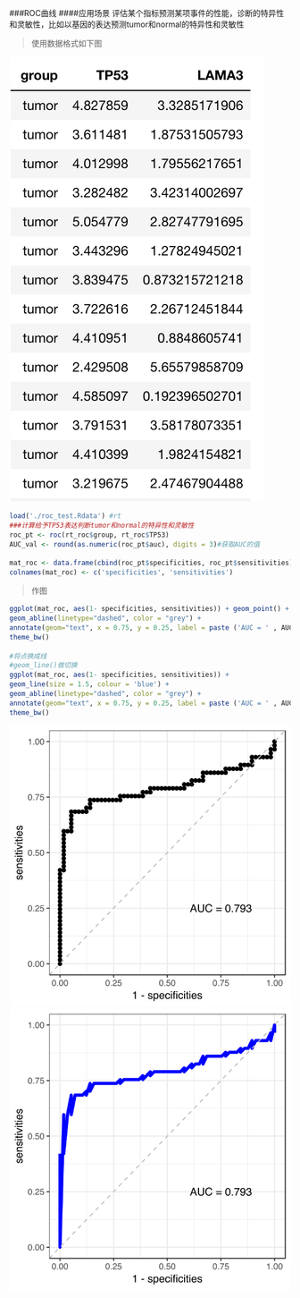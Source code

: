 ###ROC曲线
####应用场景
评估某个指标预测某项事件的性能，诊断的特异性和灵敏性，比如以基因的表达预测tumor和normal的特异性和灵敏性

>使用数据格式如下图

![data format](/images/part8/data_format1.png)

```R
load('./roc_test.Rdata') #rt
###计算给予TP53表达判断tumor和normal的特异性和灵敏性
roc_pt <- roc(rt_roc$group, rt_roc$TP53)
AUC_val <- round(as.numeric(roc_pt$auc), digits = 3)#获取AUC的值

mat_roc <- data.frame(cbind(roc_pt$specificities, roc_pt$sensitivities), stringsAsFactors = FALSE)
colnames(mat_roc) <- c('specificities', 'sensitivities')
```

>作图

```R
ggplot(mat_roc, aes(1- specificities, sensitivities)) + geom_point() + 
geom_abline(linetype="dashed", color = "grey") + 
annotate(geom="text", x = 0.75, y = 0.25, label = paste ('AUC = ' , AUC_val, sep = "" )) + 
theme_bw()

#将点换成线
#geom_line()做切换
ggplot(mat_roc, aes(1- specificities, sensitivities)) + 
geom_line(size = 1.5, colour = 'blue') + 
geom_abline(linetype="dashed", color = "grey") + 
annotate(geom="text", x = 0.75, y = 0.25, label = paste ('AUC = ' , AUC_val, sep = "" )) + 
theme_bw()
```

![ROC1](/images/part8/ROC1.svg)![ROC2](/images/part8/ROC2.svg)
